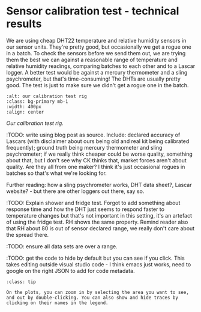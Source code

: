 # Sensor calibration test - technical results

We are using cheap DHT22 temperature and relative humidity sensors in our sensor units.  They're pretty good,
but occasionally we get a rogue one in a batch.  To check the sensors before we send them out, we are trying
them the best we can against a reasonable range of temperature and relative humidity readings, comparing batches to each other and to a Lascar logger.  A better test would be against a mercury thermometer and a sling psychrometer, but that's time-consuming!  The DHTs are usually pretty good.  The test is just to make
sure we didn't get a rogue one in the batch.

```{image} calibrationSensors-1536x1152.jpg
:alt: our calibration test rig
:class: bg-primary mb-1
:width: 400px
:align: center
```
*Our calibration test rig.*

:TODO: write using blog post as source.  Include:  declared accuracy of Lascars (with disclaimer about
ours being old and real kit being calibrated frequently); ground truth being mercury thermometer and sling
psychrometer; if we really think cheaper could be worse quality, something about that, but I don't see why CK thinks that, market forces aren't about quality.  Are they all from one maker?  I think it's just occasional rogues in batches so that's what we're looking for.

Further reading: how a sling psychrometer works, DHT data sheet?, Lascar website?  - but there are other loggers out there, say so.

:TODO: Explain shower and fridge test. Forgot to add something about response time and how the DHT just seems to respond faster to temperature changes but that's not important in this setting, it's an artefact of using the fridge test.  RH shows the same property.  Remind reader also that RH about 80 is out of sensor declared range, we really don't care about the spread there.

:TODO: ensure all data sets are over a range.

:TODO: get the code to hide by default but you can see if you click.  This takes editing outside visual studio code - I think emacs just works, need to google on the right JSON to add for code metadata.


```{admonition} Tip
:class: tip

On the plots, you can zoom in by selecting the area you want to see, and out by double-clicking. You can also show and hide traces by clicking on their names in the legend.
```

